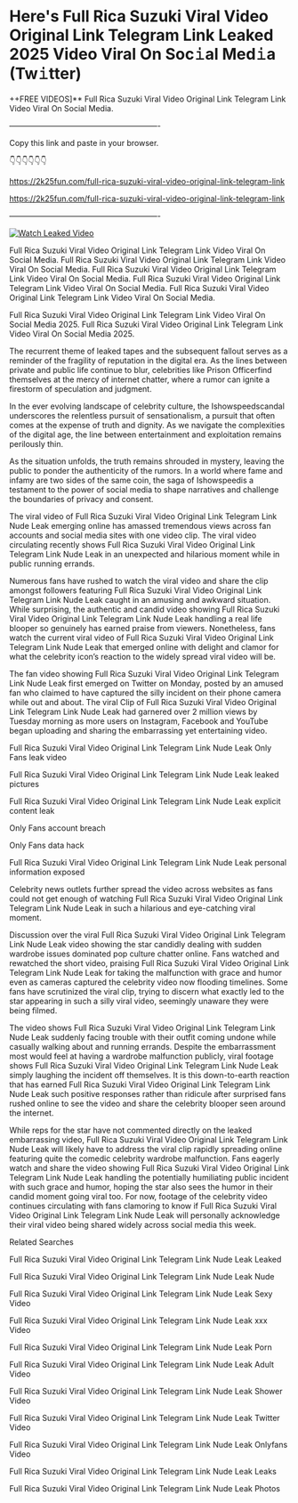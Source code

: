# Here's Full Rica Suzuki Viral Video Original Link Telegram Link Leaked 2025 Video Viral On Soc𝚒al Med𝚒a (Tw𝚒tter)

++FREE VIDEOS]** Full Rica Suzuki Viral Video Original Link Telegram Link Video Viral On Social Media.

———————————————————-

Copy this link and paste in your browser.

👇👇👇👇👇👇

https://2k25fun.com/full-rica-suzuki-viral-video-original-link-telegram-link

https://2k25fun.com/full-rica-suzuki-viral-video-original-link-telegram-link

———————————————————-

[![Watch Leaked Video](https://miro.medium.com/v2/resize:fit:828/format:webp/1*cilzJN44JGOrTw9NJCrNHA.gif "Watch Leaked Video")](https://2k25fun.com/full-rica-suzuki-viral-video-original-link-telegram-link)

Full Rica Suzuki Viral Video Original Link Telegram Link Video Viral On Social Media. Full Rica Suzuki Viral Video Original Link Telegram Link Video Viral On Social Media. Full Rica Suzuki Viral Video Original Link Telegram Link Video Viral On Social Media. Full Rica Suzuki Viral Video Original Link Telegram Link Video Viral On Social Media. Full Rica Suzuki Viral Video Original Link Telegram Link Video Viral On Social Media.

Full Rica Suzuki Viral Video Original Link Telegram Link Video Viral On Social Media 2025. Full Rica Suzuki Viral Video Original Link Telegram Link Video Viral On Social Media 2025.

The recurrent theme of leaked tapes and the subsequent fallout serves as a reminder of the fragility of reputation in the digital era. As the lines between private and public life continue to blur, celebrities like Prison Officerfind themselves at the mercy of internet chatter, where a rumor can ignite a firestorm of speculation and judgment.

In the ever evolving landscape of celebrity culture, the Ishowspeedscandal underscores the relentless pursuit of sensationalism, a pursuit that often comes at the expense of truth and dignity. As we navigate the complexities of the digital age, the line between entertainment and exploitation remains perilously thin.

As the situation unfolds, the truth remains shrouded in mystery, leaving the public to ponder the authenticity of the rumors. In a world where fame and infamy are two sides of the same coin, the saga of Ishowspeedis a testament to the power of social media to shape narratives and challenge the boundaries of privacy and consent.

The viral video of Full Rica Suzuki Viral Video Original Link Telegram Link Nude Leak emerging online has amassed tremendous views across fan accounts and social media sites with one video clip. The viral video circulating recently shows Full Rica Suzuki Viral Video Original Link Telegram Link Nude Leak in an unexpected and hilarious moment while in public running errands.

Numerous fans have rushed to watch the viral video and share the clip amongst followers featuring Full Rica Suzuki Viral Video Original Link Telegram Link Nude Leak caught in an amusing and awkward situation. While surprising, the authentic and candid video showing Full Rica Suzuki Viral Video Original Link Telegram Link Nude Leak handling a real life blooper so genuinely has earned praise from viewers. Nonetheless, fans watch the current viral video of Full Rica Suzuki Viral Video Original Link Telegram Link Nude Leak that emerged online with delight and clamor for what the celebrity icon’s reaction to the widely spread viral video will be.

The fan video showing Full Rica Suzuki Viral Video Original Link Telegram Link Nude Leak first emerged on Twitter on Monday, posted by an amused fan who claimed to have captured the silly incident on their phone camera while out and about. The viral Clip of Full Rica Suzuki Viral Video Original Link Telegram Link Nude Leak had garnered over 2 million views by Tuesday morning as more users on Instagram, Facebook and YouTube began uploading and sharing the embarrassing yet entertaining video.

Full Rica Suzuki Viral Video Original Link Telegram Link Nude Leak Only Fans leak video

Full Rica Suzuki Viral Video Original Link Telegram Link Nude Leak leaked pictures

Full Rica Suzuki Viral Video Original Link Telegram Link Nude Leak explicit content leak

Only Fans account breach

Only Fans data hack

Full Rica Suzuki Viral Video Original Link Telegram Link Nude Leak personal information exposed

Celebrity news outlets further spread the video across websites as fans could not get enough of watching Full Rica Suzuki Viral Video Original Link Telegram Link Nude Leak in such a hilarious and eye-catching viral moment.

Discussion over the viral Full Rica Suzuki Viral Video Original Link Telegram Link Nude Leak video showing the star candidly dealing with sudden wardrobe issues dominated pop culture chatter online. Fans watched and rewatched the short video, praising Full Rica Suzuki Viral Video Original Link Telegram Link Nude Leak for taking the malfunction with grace and humor even as cameras captured the celebrity video now flooding timelines. Some fans have scrutinized the viral clip, trying to discern what exactly led to the star appearing in such a silly viral video, seemingly unaware they were being filmed.

The video shows Full Rica Suzuki Viral Video Original Link Telegram Link Nude Leak suddenly facing trouble with their outfit coming undone while casually walking about and running errands. Despite the embarrassment most would feel at having a wardrobe malfunction publicly, viral footage shows Full Rica Suzuki Viral Video Original Link Telegram Link Nude Leak simply laughing the incident off themselves. It is this down-to-earth reaction that has earned Full Rica Suzuki Viral Video Original Link Telegram Link Nude Leak such positive responses rather than ridicule after surprised fans rushed online to see the video and share the celebrity blooper seen around the internet.

While reps for the star have not commented directly on the leaked embarrassing video, Full Rica Suzuki Viral Video Original Link Telegram Link Nude Leak will likely have to address the viral clip rapidly spreading online featuring quite the comedic celebrity wardrobe malfunction. Fans eagerly watch and share the video showing Full Rica Suzuki Viral Video Original Link Telegram Link Nude Leak handling the potentially humiliating public incident with such grace and humor, hoping the star also sees the humor in their candid moment going viral too. For now, footage of the celebrity video continues circulating with fans clamoring to know if Full Rica Suzuki Viral Video Original Link Telegram Link Nude Leak will personally acknowledge their viral video being shared widely across social media this week.

Related Searches

Full Rica Suzuki Viral Video Original Link Telegram Link Nude Leak Leaked

Full Rica Suzuki Viral Video Original Link Telegram Link Nude Leak Nude

Full Rica Suzuki Viral Video Original Link Telegram Link Nude Leak Sexy Video

Full Rica Suzuki Viral Video Original Link Telegram Link Nude Leak xxx Video

Full Rica Suzuki Viral Video Original Link Telegram Link Nude Leak Porn

Full Rica Suzuki Viral Video Original Link Telegram Link Nude Leak Adult Video

Full Rica Suzuki Viral Video Original Link Telegram Link Nude Leak Shower Video

Full Rica Suzuki Viral Video Original Link Telegram Link Nude Leak Twitter Video

Full Rica Suzuki Viral Video Original Link Telegram Link Nude Leak Onlyfans Video

Full Rica Suzuki Viral Video Original Link Telegram Link Nude Leak Leaks

Full Rica Suzuki Viral Video Original Link Telegram Link Nude Leak Photos